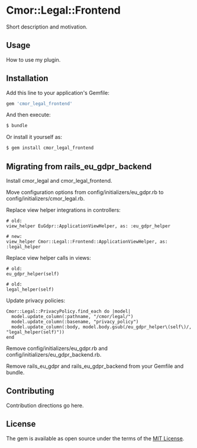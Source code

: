 # Cmor::Legal::Frontend
Short description and motivation.

## Usage
How to use my plugin.

## Installation
Add this line to your application's Gemfile:

```ruby
gem 'cmor_legal_frontend'
```

And then execute:
```bash
$ bundle
```

Or install it yourself as:
```bash
$ gem install cmor_legal_frontend
```

## Migrating from rails_eu_gdpr_backend

Install cmor_legal and cmor_legal_frontend.

Move configuration options from config/initializers/eu_gdpr.rb to config/initializers/cmor_legal.rb.

Replace view helper integrations in controllers:

    # old:
    view_helper EuGdpr::ApplicationViewHelper, as: :eu_gdpr_helper

    # new:
    view_helper Cmor::Legal::Frontend::ApplicationViewHelper, as: :legal_helper

Replace view helper calls in views:

    # old:
    eu_gdpr_helper(self)

    # old:
    legal_helper(self)

Update privacy policies:

    Cmor::Legal::PrivacyPolicy.find_each do |model|
      model.update_column(:pathname, "/cmor/legal/")
      model.update_column(:basename, "privacy_policy")
      model.update_column(:body, model.body.gsub(/eu_gdpr_helper\(self\)/, "legal_helper(self)"))
    end

Remove config/initializers/eu_gdpr.rb and config/initializers/eu_gdpr_backend.rb.

Remove rails_eu_gdpr and rails_eu_gdpr_backend from your Gemfile and bundle.

## Contributing
Contribution directions go here.

## License
The gem is available as open source under the terms of the [MIT License](https://opensource.org/licenses/MIT).
